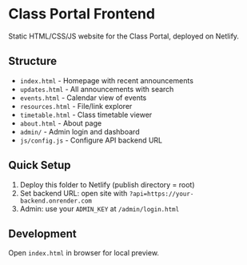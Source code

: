 # Class Portal Frontend

Static HTML/CSS/JS website for the Class Portal, deployed on Netlify.

## Structure
- `index.html` - Homepage with recent announcements
- `updates.html` - All announcements with search
- `events.html` - Calendar view of events
- `resources.html` - File/link explorer
- `timetable.html` - Class timetable viewer
- `about.html` - About page
- `admin/` - Admin login and dashboard
- `js/config.js` - Configure API backend URL

## Quick Setup
1. Deploy this folder to Netlify (publish directory = root)
2. Set backend URL: open site with `?api=https://your-backend.onrender.com`
3. Admin: use your `ADMIN_KEY` at `/admin/login.html`

## Development
Open `index.html` in browser for local preview.
